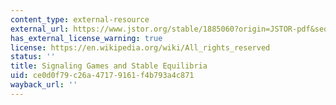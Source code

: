 ```yaml
---
content_type: external-resource
external_url: https://www.jstor.org/stable/1885060?origin=JSTOR-pdf&seq=1
has_external_license_warning: true
license: https://en.wikipedia.org/wiki/All_rights_reserved
status: ''
title: Signaling Games and Stable Equilibria
uid: ce0d0f79-c26a-4717-9161-f4b793a4c871
wayback_url: ''
---
```


